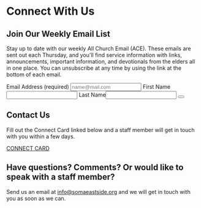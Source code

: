 # Connect With Us

## Join Our Weekly Email List

Stay up to date with our weekly All Church Email (ACE).  These emails are sent out
each Thursday, and you'll find service information with links, announcements,
important information, and devotionals from the elders all in one place. You
can unsubscribe at any time by using the link at the bottom of each email.

<form action="https://somaeastside.us2.list-manage.com/subscribe/post?u=3af6c4c262af802c2e66f590c&amp;id=36305c0573" method="post" target="_blank" class="whitespace-nowrap flex flex-col sm:grid sm:grid-cols-2 gap-1 sm:items-center px-4">
  <label for="EMAIL" class="w-auto">Email Address <span class="text-gray-400 text-sm">(required)</span></label>
  <input id="EMAIL" type="email" placeholder="name@mail.com" name="EMAIL" required class="shadow-sm bg-gray-50 border border-gray-300 text-gray-900 rounded-lg focus:ring-blue-500 focus:border-blue-500 block w-full py-1 px-2.5 dark:bg-gray-700 dark:border-gray-600 dark:placeholder-gray-400 dark:text-white dark:focus:ring-blue-500 dark:focus:border-blue-500 dark:shadow-sm-light">
<label for="FNAME" class="w-auto">First Name</label><input id="FNAME" type="text" name="FNAME" class="shadow-sm bg-gray-50 border border-gray-300 text-gray-900 rounded-lg focus:ring-blue-500 focus:border-blue-500 block w-full py-1 px-2.5 dark:bg-gray-700 dark:border-gray-600 dark:placeholder-gray-400 dark:text-white dark:focus:ring-blue-500 dark:focus:border-blue-500 dark:shadow-sm-light w-full">
<label for="LNAME" class="w-auto">Last Name</label><input id="LNAME" type="text" name="LNAME" class="shadow-sm bg-gray-50 border border-gray-300 text-gray-900 rounded-lg focus:ring-blue-500 focus:border-blue-500 block w-full py-1 px-2.5 dark:bg-gray-700 dark:border-gray-600 dark:placeholder-gray-400 dark:text-white dark:focus:ring-blue-500 dark:focus:border-blue-500 dark:shadow-sm-light w-full">
<button type="submit" value="SUBSCRIBE"></button>
</form>

## Contact Us

Fill out the Connect Card linked below and a staff member will get in touch with you within a few days.

[CONNECT CARD](https://somaeastside.churchcenter.com/people/forms/327998)

## Have questions? Comments? Or would like to speak with a staff member?

Send us an email at <info@somaeastside.org> and we will get in touch with you as soon as we can.
